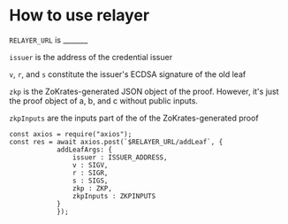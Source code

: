 
# How to use relayer
`RELAYER_URL` is _______

`issuer` is the address of the credential issuer

`v`, `r`, and `s` constitute the issuer's ECDSA signature of the old leaf

`zkp` is the ZoKrates-generated JSON object of the proof. However, it's just the proof object of a, b, and c without public inputs.

`zkpInputs` are the inputs part of the of the ZoKrates-generated proof

```
const axios = require("axios");
const res = await axios.post(`$RELAYER_URL/addLeaf`, {
            addLeafArgs: {
                issuer : ISSUER_ADDRESS, 
                v : SIGV, 
                r : SIGR, 
                s : SIGS, 
                zkp : ZKP, 
                zkpInputs : ZKPINPUTS
            }
            });
```
